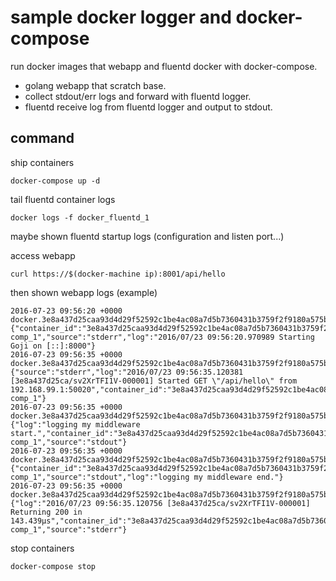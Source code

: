 sample docker logger and docker-compose
===

run docker images that webapp and fluentd docker with docker-compose.

- golang webapp that scratch base.
- collect stdout/err logs and forward with fluentd logger.
- fluentd receive log from fluentd logger and output to stdout.

## command

ship containers

```
docker-compose up -d
```

tail fluentd container logs

```
docker logs -f docker_fluentd_1
```

maybe shown fluentd startup logs (configuration and listen port...)

access webapp

```
curl https://$(docker-machine ip):8001/api/hello
```

then shown webapp logs (example)

```
2016-07-23 09:56:20 +0000 docker.3e8a437d25caa93d4d29f52592c1be4ac08a7d5b7360431b3759f2f9180a575b: {"container_id":"3e8a437d25caa93d4d29f52592c1be4ac08a7d5b7360431b3759f2f9180a575b","container_name":"/docker_goweb-comp_1","source":"stderr","log":"2016/07/23 09:56:20.970989 Starting Goji on [::]:8000"}
2016-07-23 09:56:35 +0000 docker.3e8a437d25caa93d4d29f52592c1be4ac08a7d5b7360431b3759f2f9180a575b: {"source":"stderr","log":"2016/07/23 09:56:35.120381 [3e8a437d25ca/sv2XrTFI1V-000001] Started GET \"/api/hello\" from 192.168.99.1:50020","container_id":"3e8a437d25caa93d4d29f52592c1be4ac08a7d5b7360431b3759f2f9180a575b","container_name":"/docker_goweb-comp_1"}
2016-07-23 09:56:35 +0000 docker.3e8a437d25caa93d4d29f52592c1be4ac08a7d5b7360431b3759f2f9180a575b: {"log":"logging my middleware start.","container_id":"3e8a437d25caa93d4d29f52592c1be4ac08a7d5b7360431b3759f2f9180a575b","container_name":"/docker_goweb-comp_1","source":"stdout"}
2016-07-23 09:56:35 +0000 docker.3e8a437d25caa93d4d29f52592c1be4ac08a7d5b7360431b3759f2f9180a575b: {"container_id":"3e8a437d25caa93d4d29f52592c1be4ac08a7d5b7360431b3759f2f9180a575b","container_name":"/docker_goweb-comp_1","source":"stdout","log":"logging my middleware end."}
2016-07-23 09:56:35 +0000 docker.3e8a437d25caa93d4d29f52592c1be4ac08a7d5b7360431b3759f2f9180a575b: {"log":"2016/07/23 09:56:35.120756 [3e8a437d25ca/sv2XrTFI1V-000001] Returning 200 in 143.439µs","container_id":"3e8a437d25caa93d4d29f52592c1be4ac08a7d5b7360431b3759f2f9180a575b","container_name":"/docker_goweb-comp_1","source":"stderr"}
```

stop containers

```
docker-compose stop
```

